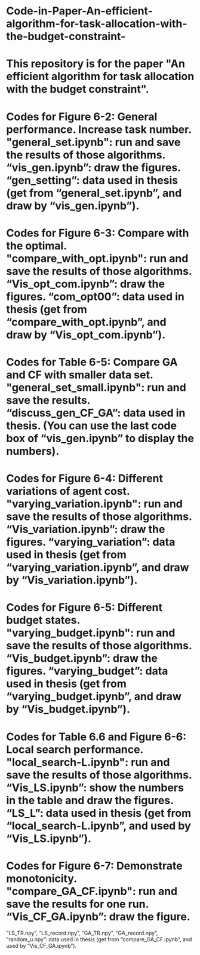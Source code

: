 # Code-in-Paper-An-efficient-algorithm-for-task-allocation-with-the-budget-constraint-
This repository is for the paper "An efficient algorithm for task allocation with the budget constraint". 
====================================================================================================
Codes for Figure 6-2: General performance. Increase task number.
"general_set.ipynb": run and save the results of those algorithms.
“vis_gen.ipynb”: draw the figures.
“gen_setting”: data used in thesis (get from “general_set.ipynb”, and draw by “vis_gen.ipynb”).
====================================================================================================
Codes for Figure 6-3: Compare with the optimal.
"compare_with_opt.ipynb": run and save the results of those algorithms.
“Vis_opt_com.ipynb”: draw the figures.
“com_opt00”: data used in thesis (get from “compare_with_opt.ipynb”, and draw by “Vis_opt_com.ipynb”).
====================================================================================================
Codes for Table 6-5: Compare GA and CF with smaller data set.
"general_set_small.ipynb": run and save the results.
“discuss_gen_CF_GA”: data used in thesis. (You can use the last code box of “vis_gen.ipynb” to display the numbers).
====================================================================================================
Codes for Figure 6-4: Different variations of agent cost.
"varying_variation.ipynb": run and save the results of those algorithms.
“Vis_variation.ipynb”: draw the figures.
“varying_variation”: data used in thesis (get from “varying_variation.ipynb”, and draw by “Vis_variation.ipynb”).
====================================================================================================
Codes for Figure 6-5: Different budget states.
"varying_budget.ipynb": run and save the results of those algorithms.
“Vis_budget.ipynb”: draw the figures.
“varying_budget”: data used in thesis (get from “varying_budget.ipynb”, and draw by “Vis_budget.ipynb”).
====================================================================================================
Codes for Table 6.6 and Figure 6-6: Local search performance.
"local_search-L.ipynb": run and save the results of those algorithms.
“Vis_LS.ipynb”: show the numbers in the table and draw the figures.
“LS_L”: data used in thesis (get from “local_search-L.ipynb”, and used by “Vis_LS.ipynb”).
====================================================================================================
Codes for Figure 6-7: Demonstrate monotonicity.
"compare_GA_CF.ipynb": run and save the results for one run.
“Vis_CF_GA.ipynb”: draw the figure.
====================================================================================================

“LS_TR.npy”, “LS_record.npy”, “GA_TR.npy”, “GA_record.npy”, “random_u.npy”: data used in thesis (get from “compare_GA_CF.ipynb”, and used by “Vis_CF_GA.ipynb”).
